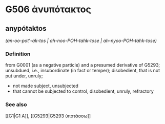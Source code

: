 # G506 ἀνυπότακτος

## anypótaktos

_(an-oo-pot'-ak-tos | ah-noo-POH-tahk-tose | ah-nyoo-POH-tahk-tose)_

### Definition

from G0001 (as a negative particle) and a presumed derivative of G5293; unsubdued, i.e., insubordinate (in fact or temper); disobedient, that is not put under, unruly; 

- not made subject, unsubjected
- that cannot be subjected to control, disobedient, unruly, refractory

### See also

[[G1|G1 Α]], [[G5293|G5293 ὑποτάσσω]]
